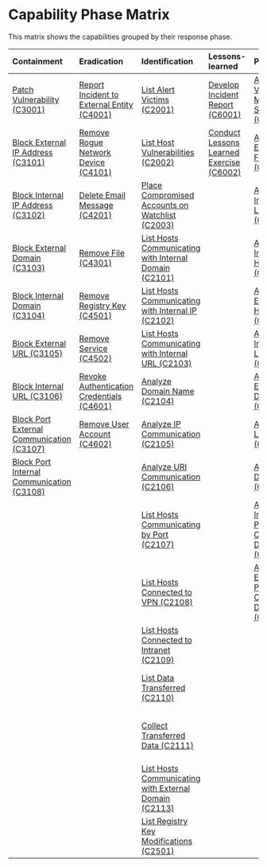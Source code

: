 # Capability Phase Matrix

This matrix shows the capabilities grouped by their response phase.

Containment | Eradication | Identification | Lessons-learned | Preparation | Recovery |
| :--- | :--- | :--- | :--- | :--- | :--- |
| [Patch Vulnerability (C3001)](containment/C3001.md) | [Report Incident to External Entity (C4001)](eradication/C4001.md) | [List Alert Victims (C2001)](identification/C2001.md) | [Develop Incident Report (C6001)](lessons-learned/C6001.md) | [Access Vulnerability Management System Logs (C1013)](preparation/C1013.md) | [Reinstall Host from Golden Image (C5001)](recovery/C5001.md) |
| [Block External IP Address (C3101)](containment/C3101.md) | [Remove Rogue Network Device (C4101)](eradication/C4101.md) | [List Host Vulnerabilities (C2002)](identification/C2002.md) | [Conduct Lessons Learned Exercise (C6002)](lessons-learned/C6002.md) | [Access External Flow Logs (C1101)](preparation/C1101.md) | [Restore Data from Backup (C5002)](recovery/C5002.md) |
| [Block Internal IP Address (C3102)](containment/C3102.md) | [Delete Email Message (C4201)](eradication/C4201.md) | [Place Compromised Accounts on Watchlist (C2003)](identification/C2003.md) |  | [Access Internal Flow Logs (C1102)](preparation/C1102.md) | [Unblock Blocked IP (C5101)](recovery/C5101.md) |
| [Block External Domain (C3103)](containment/C3103.md) | [Remove File (C4301)](eradication/C4301.md) | [List Hosts Communicating with Internal Domain (C2101)](identification/C2101.md) |  | [Access Internal HTTP Logs (C1103)](preparation/C1103.md) | [Unblock Blocked Domain (C5102)](recovery/C5102.md) |
| [Block Internal Domain (C3104)](containment/C3104.md) | [Remove Registry Key (C4501)](eradication/C4501.md) | [List Hosts Communicating with Internal IP (C2102)](identification/C2102.md) |  | [Access External HTTP Logs (C1104)](preparation/C1104.md) | [Unblock Blocked URL (C5103)](recovery/C5103.md) |
| [Block External URL (C3105)](containment/C3105.md) | [Remove Service (C4502)](eradication/C4502.md) | [List Hosts Communicating with Internal URL (C2103)](identification/C2103.md) |  | [Access Internal DNS Logs (C1105)](preparation/C1105.md) | [Unblock Blocked Port (C5104)](recovery/C5104.md) |
| [Block Internal URL (C3106)](containment/C3106.md) | [Revoke Authentication Credentials (C4601)](eradication/C4601.md) | [Analyze Domain Name (C2104)](identification/C2104.md) |  | [Access External DNS Logs (C1106)](preparation/C1106.md) | [Unblock Blocked Port (C5105)](recovery/C5105.md) |
| [Block Port External Communication (C3107)](containment/C3107.md) | [Remove User Account (C4602)](eradication/C4602.md) | [Analyze IP Communication (C2105)](identification/C2105.md) |  | [Access VPN Logs (C1107)](preparation/C1107.md) | [Unblock Domain on Email (C5201)](recovery/C5201.md) |
| [Block Port Internal Communication (C3108)](containment/C3108.md) |  | [Analyze URI Communication (C2106)](identification/C2106.md) |  | [Access DHCP Logs (C1108)](preparation/C1108.md) | [Unblock Sender on Email (C5202)](recovery/C5202.md) |
|  |  | [List Hosts Communicating by Port (C2107)](identification/C2107.md) |  | [Access Internal Packet Capture Data (C1109)](preparation/C1109.md) | [Restore Quarantined Email Message (C5203)](recovery/C5203.md) |
|  |  | [List Hosts Connected to VPN (C2108)](identification/C2108.md) |  | [Access External Packet Capture Data (C1109)](preparation/C1109.md) | [Restore Quarantined File (C5203)](recovery/C5203.md) |
|  |  | [List Hosts Connected to Intranet (C2109)](identification/C2109.md) |  |  | [Unblock Blocked Process (C5401)](recovery/C5401.md) |
|  |  | [List Data Transferred (C2110)](identification/C2110.md) |  |  | [Enable Disabled Service (C5501)](recovery/C5501.md) |
|  |  | [Collect Transferred Data (C2111)](identification/C2111.md) |  |  | [Unlock Locked User Account (C5601)](recovery/C5601.md) |
|  |  | [List Hosts Communicating with External Domain (C2113)](identification/C2113.md) |  |  |  |
|  |  | [List Registry Key Modifications (C2501)](identification/C2501.md) |  |  |  |